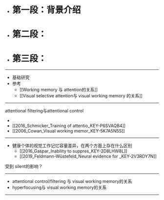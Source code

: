- # 第一段：背景介绍
- # 第二段：
- # 第三段：
--------
- 基础研究
- 参考
	- [[Working memory 与 attention的关系]]
	- [[Visual selective attention与 visual working memory 的关系]]

------
attentional filtering与attentional control


- 
- [[2016_Schmicker_Training of attentio_KEY-P6SVAQB4]]
- [[2006_Cowan_Visual working memor_KEY-5K7A5N5S]]


----
- 健康个体的视觉工作记忆容量差异，在两个方面上存在什么区别
	- [[2016_Gaspar_Inability to suppres_KEY-2D8LHW8L]]
	- [[2019_Feldmann-Wüstefeld_Neural evidence for _KEY-2V3RDY7N]]


受到 silent的影响？



---
- attentional control/filtering 与 visual working memory的关系
- hyperfocusing与 visual working memory的关系



----